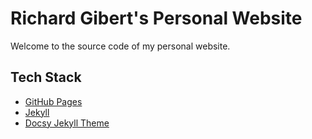 # Richard Gibert's Personal Website

Welcome to the source code of my personal website.

## Tech Stack

- [GitHub Pages](https://pages.github.com/)
- [Jekyll](https://jekyllrb.com/)
- [Docsy Jekyll Theme](https://vsoch.github.com/docsy-jekyll/)
